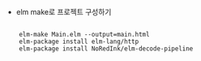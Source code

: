 - elm make로 프로젝트 구성하기

```

    elm-make Main.elm --output=main.html
    elm-package install elm-lang/http
    elm-package install NoRedInk/elm-decode-pipeline

```